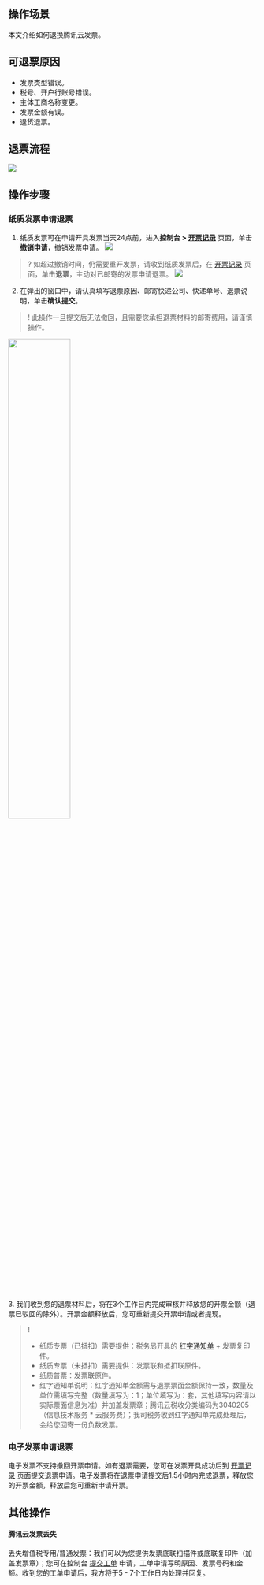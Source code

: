 ## 操作场景

本文介绍如何退换腾讯云发票。

## 可退票原因

-	发票类型错误。
-	税号、开户行账号错误。
-	主体工商名称变更。
-	发票金额有误。
-	退货退票。


## 退票流程

![](https://main.qcloudimg.com/raw/552015f9de8e2600788f688e1d7d9011.png)
 
## 操作步骤

### 纸质发票申请退票

1. 纸质发票可在申请开具发票当天24点前，进入**控制台 > [开票记录](https://console.cloud.tencent.com/expense/invoice/record?tab=TencentCloud)** 页面，单击**撤销申请**，撤销发票申请。
![](https://main.qcloudimg.com/raw/e93622915916fe3e95c509636d07ef1a.png)
>? 如超过撤销时间，仍需要重开发票，请收到纸质发票后，在 [开票记录](https://console.cloud.tencent.com/expense/invoice/record?tab=TencentCloud) 页面，单击**退票**，主动对已邮寄的发票申请退票。
> ![](https://main.qcloudimg.com/raw/0f2fc4e19deece1903ebf84fa84feef2.png)
>
2. 在弹出的窗口中，请认真填写退票原因、邮寄快递公司、快递单号、退票说明，单击**确认提交**。
>! 此操作一旦提交后无法撤回，且需要您承担退票材料的邮寄费用，请谨慎操作。
>
<img src="https://main.qcloudimg.com/raw/119bc2f3015e0579c2453db80fda300d.png" style="width: 50%" /></br>
3. 我们收到您的退票材料后，将在3个工作日内完成审核并释放您的开票金额（退票已驳回的除外）。开票金额释放后，您可重新提交开票申请或者提现。
>! 
> -	纸质专票（已抵扣）需要提供：税务局开具的 [红字通知单](https://qcloudimg.tencent-cloud.cn/raw/bb6046b05304d167ff0059b00e340720.png) + 发票复印件。
> -	纸质专票（未抵扣）需要提供：发票联和抵扣联原件。
> -	纸质普票：发票联原件。
> -	红字通知单说明：红字通知单金额需与退票票面金额保持一致，数量及单位需填写完整（数量填写为：1；单位填写为：套，其他填写内容请以实际票面信息为准）并加盖发票章；腾讯云税收分类编码为3040205（信息技术服务 * 云服务费）；我司税务收到红字通知单完成处理后，会给您回寄一份负数发票。
> 


### 电子发票申请退票

电子发票不支持撤回开票申请。如有退票需要，您可在发票开具成功后到 [开票记录](https://console.cloud.tencent.com/expense/invoice/record?tab=TencentCloud) 页面提交退票申请。电子发票将在退票申请提交后1.5小时内完成退票，释放您的开票金额，释放后您可重新申请开票。
 
 
## 其他操作

#### 腾讯云发票丢失

丢失增值税专用/普通发票：我们可以为您提供发票底联扫描件或底联复印件（加盖发票章）；您可在控制台 [提交工单](https://console.cloud.tencent.com/workorder/category/create?level1_id=1&level2_id=2&level1_name=%E5%85%AC%E5%85%B1%E5%9F%BA%E7%A1%80%E7%B1%BB%E9%97%AE%E9%A2%98&level2_name=%E8%B4%A2%E5%8A%A1%E7%B1%BB) 申请，工单中请写明原因、发票号码和金额。收到您的工单申请后，我方将于5 - 7个工作日内处理并回复。
